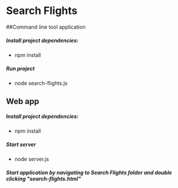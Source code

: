 # Search Flights

##Command line tool application 

##### Install project dependencies:
- npm install

##### Run project
- node search-flights.js


## Web app

##### Install project dependencies:
- npm install

##### Start server
- node server.js

##### Start application by navigating to Search Flights folder and double clicking "search-flights.html"

